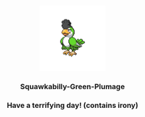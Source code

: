 <p align="center">
    <img src="https://raw.githubusercontent.com/PokeAPI/sprites/master/sprites/pokemon/931.png" width="150" height="150">
</p>
<h3 align="center"> <b>Squawkabilly-Green-Plumage</b></h3>
<h3 align="center">Have a terrifying day! (contains irony)</h3>

